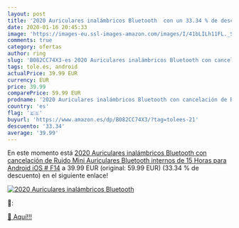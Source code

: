 ```yaml
---
layout: post
title: '2020 Auriculares inalámbricos Bluetooth  con un 33.34 % de descuento'
date: 2020-01-16 20:45:33
image: 'https://images-eu.ssl-images-amazon.com/images/I/41bLILh11FL._SL200_.jpg'
comments: true
category: ofertas
author: ring
slug: 'B082CC74X3-es 2020 Auriculares inalámbricos Bluetooth con cancelación de...'
tags: tole.es, android
actualPrice: 39.99 EUR
currency: EUR
price: 39.99
comparePrice: 59.99 EUR
prodname: '2020 Auriculares inalámbricos Bluetooth con cancelación de Ruido  Mini Auriculares Bluetooth internos de 15 Horas para Android iOS # F14'
country: 'es'
flag: '🇪🇸'
buyurl: 'https://www.amazon.es/dp/B082CC74X3/?tag=tolees-21'
descuento: '33.34'
average: '39.99'
---
```


En este momento está [2020 Auriculares inalámbricos Bluetooth con cancelación de Ruido  Mini Auriculares Bluetooth internos de 15 Horas para Android iOS # F14](https://www.amazon.es/dp/B082CC74X3/?tag=tolees-21) a 39.99 EUR (original: 59.99 EUR) (33.34 %  de descuento) en el siguiente enlace!

[![2020 Auriculares inalámbricos Bluetooth ](https://images-eu.ssl-images-amazon.com/images/I/41bLILh11FL._SL200_.jpg)](https://www.amazon.es/dp/B082CC74X3/?tag=tolees-21)

🔎:


[🛒 Aquí!!!](https://www.amazon.es/dp/B082CC74X3/?tag=tolees-21)
